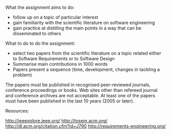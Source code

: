 What the assignment aims to do:
- follow up on a topic of particular interest
- gain familiarity with the scientific literature on software engineering
- gain practice at distilling the main points in a way that can be disseminated to others

What to do to do the assignment:
- select two papers from the scientific literature on a topic related either to Software Requirements or to Software Design
- Summarise main contributions in 1000 words
- Papers present a sequence (time, development, changes in tackling a problem)

The papers must be published in recognised peer-reviewed journals, conference proceedings or books. Web sites other than refereed journal and conference archives are not acceptable. At least one of the papers must have been published in the last 10 years (2005 or later).

Resources: 

http://ieeexplore.ieee.org/
http://tosem.acm.org/
http://dl.acm.org/citation.cfm?id=J790
http://requirements-engineering.org/

